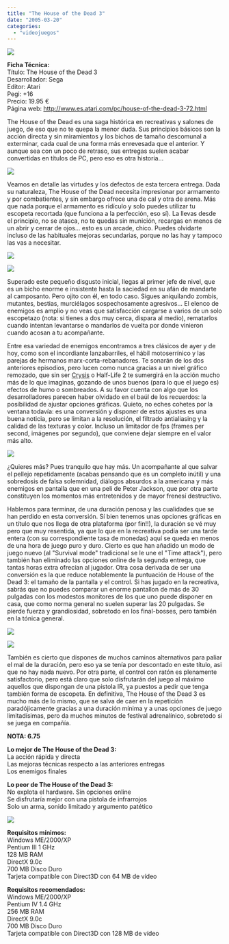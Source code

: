 ```yaml
---
title: "The House of the Dead 3"
date: "2005-03-20"
categories: 
  - "videojuegos"
---
```


![](images/the-house-of-the-dead-3.jpg)

**Ficha Técnica:**  
Título: The House of the Dead 3  
Desarrollador: Sega  
Editor: Atari  
Pegi: +16  
Precio: 19.95 €  
Página web: http://www.es.atari.com/pc/house-of-the-dead-3-72.html

The House of the Dead es una saga histórica en recreativas y salones de juego, de eso que no te quepa la menor duda. Sus principios básicos son la acción directa y sin miramientos y los bichos de tamaño descomunal a exterminar, cada cual de una forma más enrevesada que el anterior. Y aunque sea con un poco de retraso, sus entregas suelen acabar convertidas en títulos de PC, pero eso es otra historia...

![](images/the-house-of-the-dead-3-1.jpg)

Veamos en detalle las virtudes y los defectos de esta tercera entrega. Dada su naturaleza, The House of the Dead necesita impresionar por armamento y por combatientes, y sin embargo ofrece una de cal y otra de arena. Más que nada porque el armamento es ridículo y solo puedes utilizar tu escopeta recortada (que funciona a la perfección, eso sí). La llevas desde el principio, no se atasca, no te quedas sin munición, recargas en menos de un abrir y cerrar de ojos... esto es un arcade, chico. Puedes olvidarte incluso de las habituales mejoras secundarias, porque no las hay y tampoco las vas a necesitar.

![](images/the-house-of-the-dead-3-2.jpg)

![](images/the-house-of-the-dead-3-3.jpg)

Superado este pequeño disgusto inicial, llegas al primer jefe de nivel, que es un bicho enorme e insistente hasta la saciedad en su afán de mandarte al camposanto. Pero ojito con él, en todo caso. Sigues aniquilando zombis, mutantes, bestias, murciélagos sospechosamente agresivos... El elenco de enemigos es amplio y no veas que satisfacción cargarse a varios de un solo escopetazo (nota: si tienes a dos muy cerca, dispara al medio), rematarlos cuando intentan levantarse o mandarlos de vuelta por donde vinieron cuando acosan a tu acompañante.

Entre esa variedad de enemigos encontramos a tres clásicos de ayer y de hoy, como son el incordiante lanzabarriles, el hábil motoserrínico y las parejas de hermanos marx-corta-rebanadores. Te sonarán de los dos anteriores episodios, pero lucen como nunca gracias a un nivel gráfico remozado, que sin ser [Crysis](../../../2007/12/crysis/) o Half-Life 2 te sumergirá en la acción mucho más de lo que imaginas, gozando de unos buenos (para lo que el juego es) efectos de humo o sombreados. A su favor cuenta con algo que los desarrolladores parecen haber olvidado en el baúl de los recuerdos: la posibilidad de ajustar opciones gráficas. Quieto, no eches cohetes por la ventana todavía: es una conversión y disponer de estos ajustes es una buena noticia, pero se limitan a la resolución, el filtrado antialiasing y la calidad de las texturas y color. Incluso un limitador de fps (frames per second, imágenes por segundo), que conviene dejar siempre en el valor más alto.

![](images/the-house-of-the-dead-3-4.jpg)

¿Quieres más? Pues tranquilo que hay más. Un acompañante al que salvar el pellejo repetidamente (acabas pensando que es un completo inútil) y una sobredosis de falsa solemnidad, diálogos absurdos a la americana y más enemigos en pantalla que en una peli de Peter Jackson, que por otra parte constituyen los momentos más entretenidos y de mayor frenesí destructivo.

Hablemos para terminar, de una duración penosa y las cualidades que se han perdido en esta conversión. Sí bien tenemos unas opciones gráficas en un título que nos llega de otra plataforma (por fin!!), la duración se vé muy pero que muy resentida, ya que lo que en la recreativa podía ser una tarde entera (con su correspondiente tasa de monedas) aquí se queda en menos de una hora de juego puro y duro. Cierto es que han añadido un modo de juego nuevo (al "Survival mode" tradicional se le une el "Time attack"), pero también han eliminado las opciones online de la segunda entrega, que tantas horas extra ofrecían al jugador. Otra cosa derivada de ser una conversión es la que reduce notablemente la puntuación de House of the Dead 3: el tamaño de la pantalla y el control. Si has jugado en la recreativa, sabrás que no puedes comparar un enorme pantallon de más de 30 pulgadas con los modestos monitores de los que uno puede disponer en casa, que como norma general no suelen superar las 20 pulgadas. Se pierde fuerza y grandiosidad, sobretodo en los final-bosses, pero también en la tónica general.

![](images/the-house-of-the-dead-3-5.jpg)

![](images/the-house-of-the-dead-3-6.jpg)

También es cierto que dispones de muchos caminos alternativos para paliar el mal de la duración, pero eso ya se tenía por descontado en este título, asi que no hay nada nuevo. Por otra parte, el control con ratón es plenamente satisfactorio, pero está claro que solo disfrutarán del juego al máximo aquellos que dispongan de una pistola IR, ya puestos a pedir que tenga también forma de escopeta. En definitiva, The House of the Dead 3 es mucho más de lo mismo, que se salva de caer en la repetición paradójicamente gracias a una duración mínima y a unas opciones de juego limitadísimas, pero da muchos minutos de festival adrenalínico, sobretodo si se juega en compañía.

**NOTA: 6.75**

**Lo mejor de The House of the Dead 3:**  
La acción rápida y directa  
Las mejoras técnicas respecto a las anteriores entregas  
Los enemigos finales

**Lo peor de The House of the Dead 3:**  
No explota el hardware. Sin opciones online  
Se disfrutaría mejor con una pistola de infrarrojos  
Solo un arma, sonido limitado y argumento patético  

![](images/the-house-of-the-dead-3-7.jpg)

**Requisitos mínimos:**  
Windows ME/2000/XP  
Pentium III 1 GHz  
128 MB RAM  
DirectX 9.0c   
700 MB Disco Duro  
Tarjeta compatible con Direct3D con 64 MB de vídeo

**Requisitos recomendados:**  
Windows ME/2000/XP  
Pentium IV 1.4 GHz  
256 MB RAM  
DirectX 9.0c  
700 MB Disco Duro  
Tarjeta compatible con Direct3D con 128 MB de vídeo